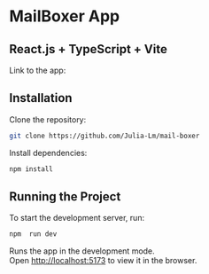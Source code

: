 # MailBoxer App
## React.js + TypeScript + Vite

Link to the app:

[](https://)


## Installation

Clone the repository:

```bash
git clone https://github.com/Julia-Lm/mail-boxer
```

Install dependencies:
```bash
npm install
 ```

##  Running the Project

To start the development server, run:

```bash
npm  run dev
 ```

Runs the app in the development mode.\
Open [http://localhost:5173](http://localhost:5173) to view it in the browser.
